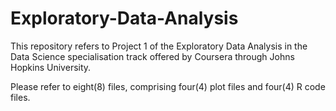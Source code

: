 Exploratory-Data-Analysis
=========================

This repository refers to Project 1 of the Exploratory Data Analysis in the Data Science specialisation track offered by Coursera through Johns Hopkins University.

Please refer to eight(8) files, comprising four(4) plot files and four(4) R code files.
